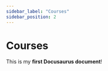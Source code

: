 ```yaml
---
sidebar_label: "Courses"
sidebar_position: 2
---
```


# Courses

This is my **first Docusaurus document**!